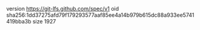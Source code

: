 version https://git-lfs.github.com/spec/v1
oid sha256:1dd37275afd79f179293577aaf85ee4a14b979b615dc88a933ee5741419bba3b
size 1927
